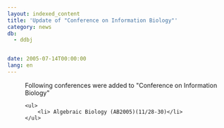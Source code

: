 ```yaml
---
layout: indexed_content
title: 'Update of "Conference on Information Biology"'
category: news
db:
  - ddbj


date: 2005-07-14T00:00:00
lang: en
---
```


<dd>Following conferences were added to "Conference on Information Biology"

    <ul>
        <li> Algebraic Biology (AB2005)(11/28-30)</li>
    </ul>
</dd>
